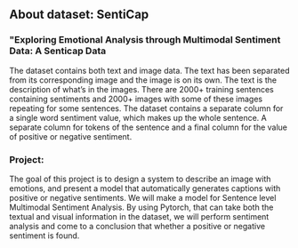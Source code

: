 ## About dataset: SentiCap
### "Exploring Emotional Analysis through Multimodal Sentiment Data: A Senticap Data
The dataset contains both text and image data. The text has been separated from its corresponding image and the image is on its own. The text is the description of what’s in the images. There are 2000+ training sentences containing sentiments and 2000+ images with some of these images repeating for some sentences. The dataset contains a separate column for a single word sentiment value, which makes up the whole sentence. A separate column for tokens of the sentence and a final column for the value of positive or negative sentiment.

### Project:
The goal of this project is to design a system to describe an image with emotions, and present a model that automatically generates captions with positive or negative sentiments. We will make a model for Sentence level Multimodal Sentiment Analysis. By using Pytorch, that can take both the textual and visual information in the dataset, we will perform sentiment analysis and come to a conclusion that whether a positive or negative sentiment is found.

